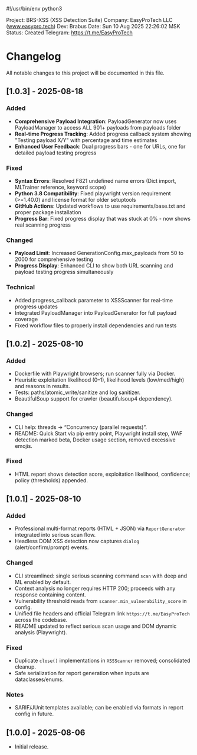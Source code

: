 #!/usr/bin/env python3

Project: BRS-XSS (XSS Detection Suite)
Company: EasyProTech LLC (www.easypro.tech)
Dev: Brabus
Date: Sun 10 Aug 2025 22:26:02 MSK
Status: Created
Telegram: https://t.me/EasyProTech

# Changelog

All notable changes to this project will be documented in this file.

## [1.0.3] - 2025-08-18
### Added
- **Comprehensive Payload Integration**: PayloadGenerator now uses PayloadManager to access ALL 901+ payloads from payloads folder
- **Real-time Progress Tracking**: Added progress callback system showing "Testing payload X/Y" with percentage and time estimates
- **Enhanced User Feedback**: Dual progress bars - one for URLs, one for detailed payload testing progress

### Fixed
- **Syntax Errors**: Resolved F821 undefined name errors (Dict import, MLTrainer reference, keyword scope)
- **Python 3.8 Compatibility**: Fixed playwright version requirement (>=1.40.0) and license format for older setuptools
- **GitHub Actions**: Updated workflows to use requirements/base.txt and proper package installation
- **Progress Bar**: Fixed progress display that was stuck at 0% - now shows real scanning progress

### Changed
- **Payload Limit**: Increased GenerationConfig.max_payloads from 50 to 2000 for comprehensive testing
- **Progress Display**: Enhanced CLI to show both URL scanning and payload testing progress simultaneously

### Technical
- Added progress_callback parameter to XSSScanner for real-time progress updates
- Integrated PayloadManager into PayloadGenerator for full payload coverage
- Fixed workflow files to properly install dependencies and run tests

## [1.0.2] - 2025-08-10
### Added
- Dockerfile with Playwright browsers; run scanner fully via Docker.
- Heuristic exploitation likelihood (0–1), likelihood levels (low/med/high) and reasons in results.
- Tests: paths/atomic_write/sanitize and log sanitizer.
- BeautifulSoup support for crawler (beautifulsoup4 dependency).

### Changed
- CLI help: threads → “Concurrency (parallel requests)”.
- README: Quick Start via pip entry point, Playwright install step, WAF detection marked beta, Docker usage section, removed excessive emojis.

### Fixed
- HTML report shows detection score, exploitation likelihood, confidence; policy (thresholds) appended.

## [1.0.1] - 2025-08-10
### Added
- Professional multi-format reports (HTML + JSON) via `ReportGenerator` integrated into serious scan flow.
- Headless DOM XSS detection now captures `dialog` (alert/confirm/prompt) events.

### Changed
- CLI streamlined: single serious scanning command `scan` with deep and ML enabled by default.
- Context analysis no longer requires HTTP 200; proceeds with any response containing content.
- Vulnerability threshold reads from `scanner.min_vulnerability_score` in config.
- Unified file headers and official Telegram link `https://t.me/EasyProTech` across the codebase.
- README updated to reflect serious scan usage and DOM dynamic analysis (Playwright).

### Fixed
- Duplicate `close()` implementations in `XSSScanner` removed; consolidated cleanup.
- Safe serialization for report generation when inputs are dataclasses/enums.

### Notes
- SARIF/JUnit templates available; can be enabled via formats in report config in future.

## [1.0.0] - 2025-08-06
- Initial release.


